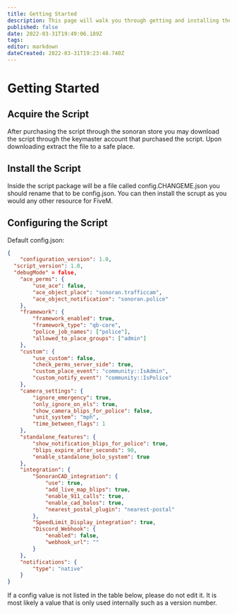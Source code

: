 ```yaml
---
title: Getting Started
description: This page will walk you through getting and installing the script.
published: false
date: 2022-03-31T19:49:06.189Z
tags: 
editor: markdown
dateCreated: 2022-03-31T19:23:48.740Z
---
```


# Getting Started
## Acquire the Script
After purchasing the script through the sonoran store you may download the script through the keymaster account that purchased the script. Upon downloading extract the file to a safe place.

## Install the Script
Inside the script package will be a file called config.CHANGEME.json you should rename that to be config.json. You can then install the scrupt as you would any other resource for FiveM.

## Configuring the Script
Default config.json:
```json
{
	"configuration_version": 1.0,
  "script_version": 1.0,
  "debugMode" = false,
	"ace_perms": {
		"use_ace": false,
		"ace_object_place": "sonoran.trafficcam",
		"ace_object_notification": "sonoran.police"
	},
	"framework": {
		"framework_enabled": true,
		"framework_type": "qb-core",
		"police_job_names": ["police"],
		"allowed_to_place_groups": ["admin"]
	},
	"custom": {
		"use_custom": false,
		"check_perms_server_side": true,
		"custom_place_event": "community::IsAdmin",
		"custom_notify_event": "community::IsPolice"
	},
	"camera_settings": {
		"ignore_emergency": true,
		"only_ignore_on_els": true,
		"show_camera_blips_for_police": false,
		"unit_system": "mph",
		"time_between_flags": 1
	},
	"standalone_features": {
		"show_notification_blips_for_police": true,
		"blips_expire_after_seconds": 90,
		"enable_standalone_bolo_system": true
	},
	"integration": {
		"SonoranCAD_integration": {
			"use": true,
			"add_live_map_blips": true,
			"enable_911_calls": true,
			"enable_cad_bolos": true,
			"nearest_postal_plugin": "nearest-postal"
		},
		"SpeedLimit_Display_integration": true,
		"Discord_Webhook": {
			"enabled": false,
			"webhook_url": ""
		}
	},
	"notifications": {
		"type": "native"
	}
}
```
If a config value is not listed in the table below, please do not edit it. It is most likely a value that is only used internally such as a version number.